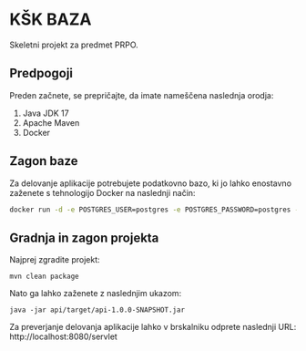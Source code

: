 # KŠK BAZA

Skeletni projekt za predmet PRPO.

## Predpogoji

Preden začnete, se prepričajte, da imate nameščena naslednja orodja:

1. Java JDK 17
2. Apache Maven
3. Docker

## Zagon baze

Za delovanje aplikacije potrebujete podatkovno bazo, ki jo lahko enostavno zaženete s tehnologijo Docker na naslednji način:

```bash
docker run -d -e POSTGRES_USER=postgres -e POSTGRES_PASSWORD=postgres -e POSTGRES_DB=nakupovalniseznami -p 5432:5432 postgres:13
```

## Gradnja in zagon projekta

Najprej zgradite projekt:

```
mvn clean package
```

Nato ga lahko zaženete z naslednjim ukazom:

```
java -jar api/target/api-1.0.0-SNAPSHOT.jar
```

Za preverjanje delovanja aplikacije lahko v brskalniku odprete naslednji URL: http://localhost:8080/servlet